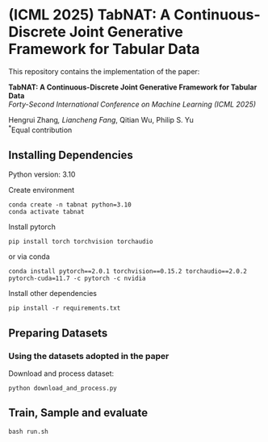 # (ICML 2025) TabNAT: A Continuous-Discrete Joint Generative Framework for Tabular Data
<!-- <p align="center">
  <a href="https://openreview.net/forum?id=4Ay23yeuz0">
    <img alt="Openreview" src="https://img.shields.io/badge/review-OpenReview-red">
  </a>
  <a href="https://arxiv.org/abs/2310.09656">
    <img alt="Paper URL" src="https://img.shields.io/badge/arxiv-2310.09656-blue">
  </a>
</p> -->

This repository contains the implementation of the paper:

**TabNAT: A Continuous-Discrete Joint Generative Framework for Tabular Data**  
*Forty-Second International Conference on Machine Learning (ICML 2025)*  

Hengrui Zhang<sup>*</sup>, Liancheng Fang<sup>*</sup>, Qitian Wu, Philip S. Yu  
<sup>*</sup>Equal contribution


## Installing Dependencies

Python version: 3.10

Create environment

```
conda create -n tabnat python=3.10
conda activate tabnat
```

Install pytorch
```
pip install torch torchvision torchaudio
```

or via conda
```
conda install pytorch==2.0.1 torchvision==0.15.2 torchaudio==2.0.2 pytorch-cuda=11.7 -c pytorch -c nvidia
```

Install other dependencies

```
pip install -r requirements.txt
```

## Preparing Datasets

### Using the datasets adopted in the paper

Download and process dataset:

```
python download_and_process.py
```

## Train, Sample and evaluate

```
bash run.sh
```







